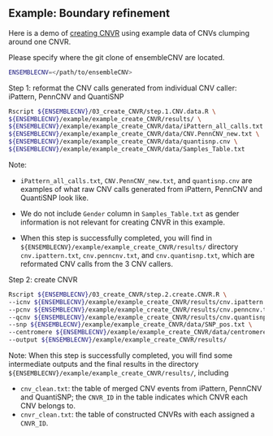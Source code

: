 
## Example: Boundary refinement

Here is a demo of [creating CNVR](https://github.com/HaoKeLab/ensembleCNV#3-create-cnvr) using example data of CNVs clumping around one CNVR.

Please specify where the git clone of ensembleCNV are located.
```sh
ENSEMBLECNV=</path/to/ensembleCNV>
```

Step 1: reformat the CNV calls generated from individual CNV caller: iPattern, PennCNV and QuantiSNP
```sh
Rscript ${ENSEMBLECNV}/03_create_CNVR/step.1.CNV.data.R \
${ENSEMBLECNV}/example/example_create_CNVR/results/ \
${ENSEMBLECNV}/example/example_create_CNVR/data/iPattern_all_calls.txt \
${ENSEMBLECNV}/example/example_create_CNVR/data/CNV.PennCNV_new.txt \
${ENSEMBLECNV}/example/example_create_CNVR/data/quantisnp.cnv \
${ENSEMBLECNV}/example/example_create_CNVR/data/Samples_Table.txt
```
Note:

- `iPattern_all_calls.txt`, `CNV.PennCNV_new.txt`, and `quantisnp.cnv` are examples of what raw CNV calls generated from iPattern, PennCNV and QuantiSNP look like.

- We do not include `Gender` column in `Samples_Table.txt` as gender information is not relevant for creating CNVR in this example.

- When this step is successfully completed, you will find in `${ENSEMBLECNV}/example/example_create_CNVR/results/` directory `cnv.ipattern.txt`, `cnv.penncnv.txt`, and `cnv.quantisnp.txt`, which are reformated CNV calls from the 3 CNV callers.

Step 2: create CNVR
```sh
Rscript ${ENSEMBLECNV}/03_create_CNVR/step.2.create.CNVR.R \
--icnv ${ENSEMBLECNV}/example/example_create_CNVR/results/cnv.ipattern.txt \
--pcnv ${ENSEMBLECNV}/example/example_create_CNVR/results/cnv.penncnv.txt \
--qcnv ${ENSEMBLECNV}/example/example_create_CNVR/results/cnv.quantisnp.txt \
--snp ${ENSEMBLECNV}/example/example_create_CNVR/data/SNP_pos.txt \
--centromere ${ENSEMBLECNV}/example/example_create_CNVR/data/centromere_hg19.txt \
--output ${ENSEMBLECNV}/example/example_create_CNVR/results/
```

Note: When this step is successfully completed, you will find some intermediate outputs and the final results in the directory `${ENSEMBLECNV}/example/example_create_CNVR/results/`, including
- `cnv_clean.txt`: the table of merged CNV events from iPattern, PennCNV and QuantiSNP; the `CNVR_ID` in the table indicates which CNVR each CNV belongs to.
- `cnvr_clean.txt`: the table of constructed CNVRs with each assigned a `CNVR_ID`.
